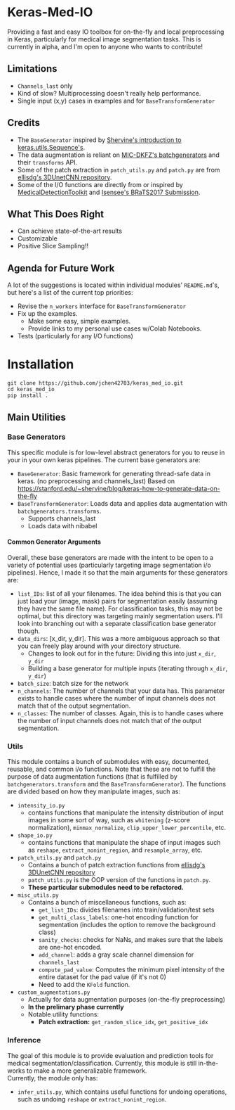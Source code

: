 # Keras-Med-IO
Providing a fast and easy IO toolbox for on-the-fly and local preprocessing in Keras, particularly for medical image segmentation tasks.
This is currently in alpha, and I'm open to anyone who wants to contribute!

## Limitations
* `Channels_last` only
* Kind of slow? Multiprocessing doesn't really help performance.
* Single input (x,y) cases in examples and for `BaseTransformGenerator`

## Credits
* The `BaseGenerator` inspired by [Shervine's introduction to keras.utils.Sequence's](https://stanford.edu/~shervine/blog/keras-how-to-generate-data-on-the-fly).
* The data augmentation is reliant on [MIC-DKFZ's batchgenerators](https://github.com/MIC-DKFZ/batchgenerators) and their `transforms` API.
* Some of the patch extraction in `patch_utils.py` and `patch.py` are from [ellisdg's 3DUnetCNN repository](https://github.com/ellisdg/3DUnetCNN).
* Some of the I/O functions are directly from or inspired by [MedicalDetectionToolkit](https://github.com/pfjaeger/medicaldetectiontoolkit) and [Isensee's BRaTS2017 Submission](https://github.com/MIC-DKFZ/BraTS2017).

## What This Does Right
* Can achieve state-of-the-art results
* Customizable
* Positive Slice Sampling!!

## Agenda for Future Work
A lot of the suggestions is located within individual modules' `README.md`'s, but here's a list of the current top priorities:
* Revise the `n_workers` interface for `BaseTransformGenerator`
* Fix up the examples.
  * Make some easy, simple examples.
  * Provide links to my personal use cases w/Colab Notebooks.
* Tests (particularly for any I/O functions)

# Installation
```
git clone https://github.com/jchen42703/keras_med_io.git
cd keras_med_io
pip install .
```

## Main Utilities
### Base Generators
This specific module is for low-level abstract generators for you to reuse in your in your own keras pipelines. The current base generators are: <br>
* `BaseGenerator`: Basic framework for generating thread-safe data in keras. (no preprocessing and channels_last)
  Based on https://stanford.edu/~shervine/blog/keras-how-to-generate-data-on-the-fly
* `BaseTransformGenerator`: Loads data and applies data augmentation with `batchgenerators.transforms`.
  * Supports channels_last
  * Loads data with nibabel

#### Common Generator Arguments
Overall, these base generators are made with the intent to be open to a variety of potential uses (particularly targeting image segmentation i/o pipelines). Hence, I made it so that the main arguments for these generators are:
* `list_IDs`: list of all your filenames. The idea behind this is that you can just load your (image, mask) pairs for segmentation easily (assuming they have the same file name). For classification tasks, this may not be optimal, but this directory was targeting mainly segmentation users. I'll look into branching out with a separate classification base generator though.
* `data_dirs`: [x_dir, y_dir]. This was a more ambiguous approach so that you can freely play around with your directory structure.
  * Changes to look out for in the future: Dividing this into just `x_dir`, `y_dir`
  * Building a base generator for multiple inputs (iterating through `x_dir`, `y_dir`)
* `batch_size`: batch size for the network
* `n_channels`: The number of channels that your data has. This parameter exists to handle cases where the number of input channels does not match that of the output segmentation.
* `n_classes`: The number of classes. Again, this is to handle cases where the number of input channels does not match that of the output segmentation.

### Utils
This module contains a bunch of submodules with easy, documented, reusable, and common i/o functions. Note that these are not to fulfill the purpose of data augmentation functions (that is fulfilled by `batchgenerators.transform` and the `BaseTransformGenerator`). The functions are divided based on how they manipulate images, such as:
* `intensity_io.py`
  * contains functions that manipulate the intensity distribution of input images in some sort of way, such as `whitening` (z-score normalization), `minmax_normalize`, `clip_upper_lower_percentile`, etc.
* `shape_io.py`
  * contains functions that manipulate the shape of input images such as `reshape`, `extract_nonint_region`, and `resample_array`, etc.
* `patch_utils.py` and `patch.py`
  * Contains a bunch of patch extraction functions from [ellisdg's 3DUnetCNN repository](https://github.com/ellisdg/3DUnetCNN)
  * `patch_utils.py` is the OOP version of the functions in `patch.py`.
  * __These particular submodules need to be refactored.__
* `misc_utils.py`
  * Contains a bunch of miscellaneous functions, such as:
    * `get_list_IDs`: divides filenames into train/validation/test sets
    * `get_multi_class_labels`: one-hot encoding function for segmentation (includes the option to remove the background class)
    * `sanity_checks`: checks for NaNs, and makes sure that the labels are one-hot encoded.
    * `add_channel`: adds a gray scale channel dimension for `channels_last`
    *  `compute_pad_value`: Computes the minimum pixel intensity of the entire dataset for the pad value (if it's not 0)
    * Need to add the `KFold` function.
* `custom_augmentations.py`
  * Actually for data augmentation purposes (on-the-fly preprocessing)
  * __In the prelimary phase currently__
  * Notable utility functions:
    * __Patch extraction:__ `get_random_slice_idx`, `get_positive_idx`

### Inference
The goal of this module is to provide evaluation and prediction tools for medical segmentation/classification. Currently, this module is still in-the-works to make a more generalizable framework. <br>
Currently, the module only has:
* `infer_utils.py`, which contains useful functions for undoing operations, such as undoing `reshape` or `extract_nonint_region`.
